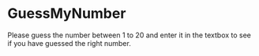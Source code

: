 # GuessMyNumber
Please guess the number between 1 to 20 and enter it in the textbox to see if you have guessed the right number.
